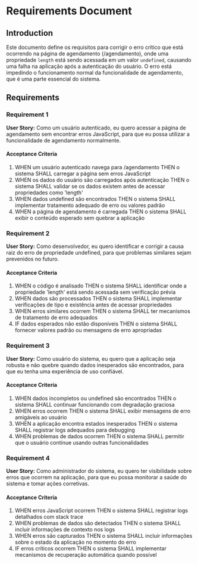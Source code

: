 # Requirements Document

## Introduction

Este documento define os requisitos para corrigir o erro crítico que está ocorrendo na página de agendamento (/agendamento), onde uma propriedade `length` está sendo acessada em um valor `undefined`, causando uma falha na aplicação após a autenticação do usuário. O erro está impedindo o funcionamento normal da funcionalidade de agendamento, que é uma parte essencial do sistema.

## Requirements

### Requirement 1

**User Story:** Como um usuário autenticado, eu quero acessar a página de agendamento sem encontrar erros JavaScript, para que eu possa utilizar a funcionalidade de agendamento normalmente.

#### Acceptance Criteria

1. WHEN um usuário autenticado navega para /agendamento THEN o sistema SHALL carregar a página sem erros JavaScript
2. WHEN os dados do usuário são carregados após autenticação THEN o sistema SHALL validar se os dados existem antes de acessar propriedades como 'length'
3. WHEN dados undefined são encontrados THEN o sistema SHALL implementar tratamento adequado de erro ou valores padrão
4. WHEN a página de agendamento é carregada THEN o sistema SHALL exibir o conteúdo esperado sem quebrar a aplicação

### Requirement 2

**User Story:** Como desenvolvedor, eu quero identificar e corrigir a causa raiz do erro de propriedade undefined, para que problemas similares sejam prevenidos no futuro.

#### Acceptance Criteria

1. WHEN o código é analisado THEN o sistema SHALL identificar onde a propriedade 'length' está sendo acessada sem verificação prévia
2. WHEN dados são processados THEN o sistema SHALL implementar verificações de tipo e existência antes de acessar propriedades
3. WHEN erros similares ocorrem THEN o sistema SHALL ter mecanismos de tratamento de erro adequados
4. IF dados esperados não estão disponíveis THEN o sistema SHALL fornecer valores padrão ou mensagens de erro apropriadas

### Requirement 3

**User Story:** Como usuário do sistema, eu quero que a aplicação seja robusta e não quebre quando dados inesperados são encontrados, para que eu tenha uma experiência de uso confiável.

#### Acceptance Criteria

1. WHEN dados incompletos ou undefined são encontrados THEN o sistema SHALL continuar funcionando com degradação graciosa
2. WHEN erros ocorrem THEN o sistema SHALL exibir mensagens de erro amigáveis ao usuário
3. WHEN a aplicação encontra estados inesperados THEN o sistema SHALL registrar logs adequados para debugging
4. WHEN problemas de dados ocorrem THEN o sistema SHALL permitir que o usuário continue usando outras funcionalidades

### Requirement 4

**User Story:** Como administrador do sistema, eu quero ter visibilidade sobre erros que ocorrem na aplicação, para que eu possa monitorar a saúde do sistema e tomar ações corretivas.

#### Acceptance Criteria

1. WHEN erros JavaScript ocorrem THEN o sistema SHALL registrar logs detalhados com stack trace
2. WHEN problemas de dados são detectados THEN o sistema SHALL incluir informações de contexto nos logs
3. WHEN erros são capturados THEN o sistema SHALL incluir informações sobre o estado da aplicação no momento do erro
4. IF erros críticos ocorrem THEN o sistema SHALL implementar mecanismos de recuperação automática quando possível